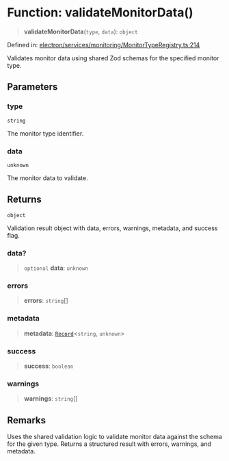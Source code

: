 # Function: validateMonitorData()

> **validateMonitorData**(`type`, `data`): `object`

Defined in: [electron/services/monitoring/MonitorTypeRegistry.ts:214](https://github.com/Nick2bad4u/Uptime-Watcher/blob/8a1973382d5fe14c52996ecda381894eb7ecd4a6/electron/services/monitoring/MonitorTypeRegistry.ts#L214)

Validates monitor data using shared Zod schemas for the specified monitor type.

## Parameters

### type

`string`

The monitor type identifier.

### data

`unknown`

The monitor data to validate.

## Returns

`object`

Validation result object with data, errors, warnings, metadata, and success flag.

### data?

> `optional` **data**: `unknown`

### errors

> **errors**: `string`[]

### metadata

> **metadata**: [`Record`](https://www.typescriptlang.org/docs/handbook/utility-types.html#recordkeys-type)\<`string`, `unknown`\>

### success

> **success**: `boolean`

### warnings

> **warnings**: `string`[]

## Remarks

Uses the shared validation logic to validate monitor data against the schema for the given type. Returns a structured result with errors, warnings, and metadata.
